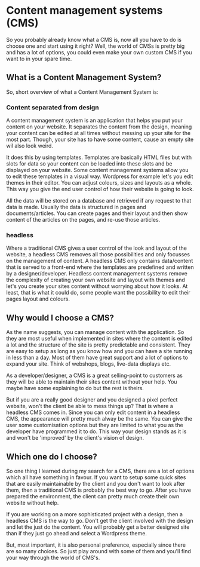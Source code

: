 # Content management systems (CMS)

So you probably already know what a CMS is, now all you have to do is choose one and start using it right? Well, the world of CMSs is pretty big and has a lot of options, you could even make your own custom CMS if you want to in your spare time.

## What is a Content Management System? 
So, short overview of what a Content Management System is:

### Content separated from design
A content management system is an application that helps you put your content on your website. It separates the content from the design, meaning your content can be edited at all times without messing up your site for the most part. Though, your site has to have some content, cause an empty site wil also look weird.

It does this by using templates. Templates are basically HTML files but with slots for data so your content can be loaded into these slots and be displayed on your website. Some content management systems allow you to edit these templates in a visual way. Wordpress for example let's you edit themes in their editor. You can adjust colours, sizes and layouts as a whole. This way you give the end user control of how their website is going to look.

All the data will be stored on a database and retrieved if any request to that data is made. Usually the data is structured in pages and documents/articles. You can create pages and their layout and then show content of the articles on the pages, and re-use those articles.

### headless
Where a traditional CMS gives a user control of the look and layout of the website, a headless CMS removes all those possibilities and only focusses on the management of content. A headless CMS only contains data/content that is served to a front-end where the templates are predefined and written by a designer/developer. Headless content management systems remove the complexity of creating your own website and layout with themes and let's you create your sites content without worrying about how it looks. At least, that is what it could do, some people want the possibility to edit their pages layout and colours.


## Why would I choose a CMS?
As the name suggests, you can manage content with the application. So they are most useful when implemented in sites where the content is edited a lot and the structure of the site is pretty predictable and consistent. They are easy to setup as long as you know how and you can have a site running in less than a day. Most of them have great support and a lot of options to expand your site. Think of webshops, blogs, live-data displays etc.

As a developer/designer, a CMS is a great selling-point to customers as they will be able to maintain their sites content without your help. You maybe have some explaining to do but the rest is theirs. 

But if you are a really good designer and you designed a pixel perfect website, won't the client be able to mess things up? That is where a headless CMS comes in. Since you can only edit content in a headless CMS, the appearance will pretty much alway be the same. You can give the user some customisation options but they are limited to what you as the developer have programmed it to do. This way your design stands as it is and won't be 'improved' by the client's vision of design.

## Which one do I choose?
So one thing I learned during my search for a CMS, there are a lot of options which all have something in favour. If you want to setup some quick sites that are easily maintainable by the client and you don't want to look after them, then a traditional CMS is probably the best way to go. After you have prepared the environment, the client can pretty much create their own website without help. 

If you are working on a more sophisticated project with a design, then a headless CMS is the way to go. Don't get the client involved with the design and let the just do the content. You will probably get a better designed site than if they just go ahead and select a Wordpress theme.

But, most important, it is also personal preference, especially since there are so many choices. So just play around with some of them and you'll find your way through the world of CMS's.
